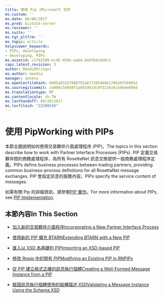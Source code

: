 ```yaml
---
title: 使用 Pip |Microsoft 文件
ms.custom: ''
ms.date: 06/08/2017
ms.prod: biztalk-server
ms.reviewer: ''
ms.suite: ''
ms.tgt_pltfrm: ''
ms.topic: article
helpviewer_keywords:
- PIPs, developing
- developing, PIPs
ms.assetid: c1f62589-bcd5-459e-aab4-debf68cbb6c2
caps.latest.revision: 3
author: MandiOhlinger
ms.author: mandia
manager: anneta
ms.openlocfilehash: b905a931b7809755ab77285460e178638f58995d
ms.sourcegitcommit: cb908c540d8f1a692d01dc8f313e16cb4b4e696d
ms.translationtype: MT
ms.contentlocale: zh-TW
ms.lasthandoff: 09/20/2017
ms.locfileid: "22209150"
---
```

# <a name="working-with-pips"></a><span data-ttu-id="0215c-102">使用 Pip</span><span class="sxs-lookup"><span data-stu-id="0215c-102">Working with PIPs</span></span>
<span data-ttu-id="0215c-103">本節主題說明如何使用交易夥伴介面處理程序 (PIP)。</span><span class="sxs-lookup"><span data-stu-id="0215c-103">The topics in this section describe how to work with Partner Interface Processes (PIPs).</span></span> <span data-ttu-id="0215c-104">PIP 定義交易夥伴間的商務處理程序，為所有 RosettaNet 訊息交換提供一般商務處理程序定義。</span><span class="sxs-lookup"><span data-stu-id="0215c-104">PIPs define business processes between trading partners, providing common business-process definitions for all RosettaNet message exchanges.</span></span> <span data-ttu-id="0215c-105">PIP 會指定訊息的服務內容。</span><span class="sxs-lookup"><span data-stu-id="0215c-105">PIPs specify the service content of messages.</span></span>  
  
 <span data-ttu-id="0215c-106">如需有關 Pip 的詳細資訊，請參閱[PIP 實作](../../adapters-and-accelerators/accelerator-rosettanet/pip-implementation.md)。</span><span class="sxs-lookup"><span data-stu-id="0215c-106">For more information about PIPs, see [PIP Implementation](../../adapters-and-accelerators/accelerator-rosettanet/pip-implementation.md).</span></span>  
  
## <a name="in-this-section"></a><span data-ttu-id="0215c-107">本節內容</span><span class="sxs-lookup"><span data-stu-id="0215c-107">In This Section</span></span>  
  
-   [<span data-ttu-id="0215c-108">加入新的交易夥伴介面程序</span><span class="sxs-lookup"><span data-stu-id="0215c-108">Incorporating a New Partner Interface Process</span></span>](../../adapters-and-accelerators/accelerator-rosettanet/incorporating-a-new-partner-interface-process.md)  
  
-   [<span data-ttu-id="0215c-109">使用新的 PIP 擴充 BTARN</span><span class="sxs-lookup"><span data-stu-id="0215c-109">Extending BTARN with a New PIP</span></span>](../../adapters-and-accelerators/accelerator-rosettanet/extending-btarn-with-a-new-pip.md)  
  
-   [<span data-ttu-id="0215c-110">匯入以 XSD 為基礎的 PIP</span><span class="sxs-lookup"><span data-stu-id="0215c-110">Importing an XSD-based PIP</span></span>](../../adapters-and-accelerators/accelerator-rosettanet/importing-an-xsd-based-pip.md)  
  
-   [<span data-ttu-id="0215c-111">修改 Rnpip 中的現有 PIP</span><span class="sxs-lookup"><span data-stu-id="0215c-111">Modifying an Existing PIP in RNPIPs</span></span>](../../adapters-and-accelerators/accelerator-rosettanet/modifying-an-existing-pip-in-rnpips.md)  
  
-   [<span data-ttu-id="0215c-112">從 PIP 建立格式正確的訊息執行個體</span><span class="sxs-lookup"><span data-stu-id="0215c-112">Creating a Well-Formed Message Instance from a PIP</span></span>](../../adapters-and-accelerators/accelerator-rosettanet/creating-a-well-formed-message-instance-from-a-pip.md)  
  
-   [<span data-ttu-id="0215c-113">驗證訊息執行個體使用的結構描述 XSD</span><span class="sxs-lookup"><span data-stu-id="0215c-113">Validating a Message Instance Using the Schema XSD</span></span>](../../adapters-and-accelerators/accelerator-rosettanet/validating-a-message-instance-using-the-schema-xsd.md)